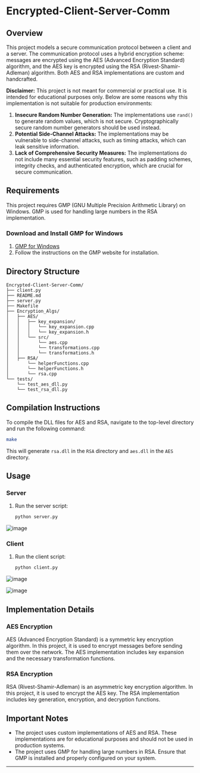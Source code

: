 # Encrypted-Client-Server-Comm

## Overview

This project models a secure communication protocol between a client and a server. The communication protocol uses a hybrid encryption scheme: messages are encrypted using the AES (Advanced Encryption Standard) algorithm, and the AES key is encrypted using the RSA (Rivest-Shamir-Adleman) algorithm. Both AES and RSA implementations are custom and handcrafted.

**Disclaimer:** This project is not meant for commercial or practical use. It is intended for educational purposes only. Below are some reasons why this implementation is not suitable for production environments:
1. **Insecure Random Number Generation:** The implementations use `rand()` to generate random values, which is not secure. Cryptographically secure random number generators should be used instead.
2. **Potential Side-Channel Attacks:** The implementations may be vulnerable to side-channel attacks, such as timing attacks, which can leak sensitive information.
3. **Lack of Comprehensive Security Measures:** The implementations do not include many essential security features, such as padding schemes, integrity checks, and authenticated encryption, which are crucial for secure communication.

## Requirements

This project requires GMP (GNU Multiple Precision Arithmetic Library) on Windows. GMP is used for handling large numbers in the RSA implementation.

### Download and Install GMP for Windows
1. [GMP for Windows](https://gmplib.org/download/gmp/gmp-6.2.1.tar.lz)
2. Follow the instructions on the GMP website for installation.

## Directory Structure

```
Encrypted-Client-Server-Comm/
├── client.py
├── README.md
├── server.py
├── Makefile
├── Encryption_Algs/
│   ├── AES/
│   │   ├── key_expansion/
│   │   │   └── key_expansion.cpp
│   │   │   └── key_expansion.h
│   │   └── src/
│   │       └── aes.cpp
│   │       └── transformations.cpp
│   │       └── transformations.h
│   ├── RSA/
│       └── helperFunctions.cpp
│       └── helperFunctions.h
│       └── rsa.cpp
└── tests/
    └── test_aes_dll.py
    └── test_rsa_dll.py
```

## Compilation Instructions

To compile the DLL files for AES and RSA, navigate to the top-level directory and run the following command:

```sh
make
```

This will generate `rsa.dll` in the `RSA` directory and `aes.dll` in the `AES` directory.

## Usage

### Server

1. Run the server script:
    ```sh
    python server.py
    ```
![image](https://github.com/user-attachments/assets/6b995e53-d614-4483-9026-0c4a09f7ff3c)

### Client

1. Run the client script:
    ```sh
    python client.py
    ```
![image](https://github.com/user-attachments/assets/810c9bf2-59c4-42db-9219-87e28a0b40b4)

![image](https://github.com/user-attachments/assets/010c22ec-87c9-4af9-bf56-6088bd41f4bb)

## Implementation Details

### AES Encryption

AES (Advanced Encryption Standard) is a symmetric key encryption algorithm. In this project, it is used to encrypt messages before sending them over the network. The AES implementation includes key expansion and the necessary transformation functions.

### RSA Encryption

RSA (Rivest-Shamir-Adleman) is an asymmetric key encryption algorithm. In this project, it is used to encrypt the AES key. The RSA implementation includes key generation, encryption, and decryption functions.

## Important Notes

- The project uses custom implementations of AES and RSA. These implementations are for educational purposes and should not be used in production systems.
- The project uses GMP for handling large numbers in RSA. Ensure that GMP is installed and properly configured on your system.


---
